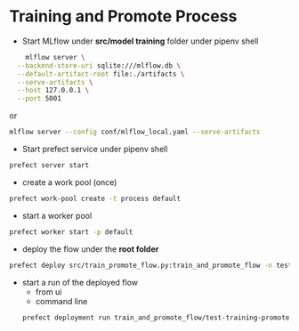 # Training and Promote Process
- Start MLflow under **src/model training** folder under pipenv shell
```bash
    mlflow server \
  --backend-store-uri sqlite:///mlflow.db \
  --default-artifact-root file:./artifacts \
  --serve-artifacts \
  --host 127.0.0.1 \
  --port 5001
```

or

```bash
mlflow server --config conf/mlflow_local.yaml --serve-artifacts
```

- Start prefect service under pipenv shell
```bash
prefect server start
```

  - create a work pool (once) 
  ```bash
  prefect work-pool create -t process default
  ```

  - start a worker pool
  ```bash
  prefect worker start -p default
  ```

  - deploy the flow under the **root folder**
  ```bash
  prefect deploy src/train_promote_flow.py:train_and_promote_flow -n test-training-promote-flow -p default
  ```

  - start a run of the deployed flow
    - from ui
    - command line
    ```bash
    prefect deployment run train_and_promote_flow/test-training-promote-flow
    ```